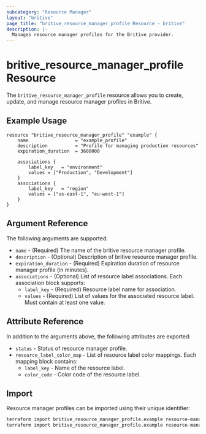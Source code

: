 ```yaml
---
subcategory: "Resource Manager"
layout: "britive"
page_title: "britive_resource_manager_profile Resource - britive"
description: |-
  Manages resource manager profiles for the Britive provider.
---
```


# britive_resource_manager_profile Resource

The `britive_resource_manager_profile` resource allows you to create, update, and manage resource manager profiles in Britive.

## Example Usage

```hcl
resource "britive_resource_manager_profile" "example" {
    name                 = "example_profile"
    description          = "Profile for managing production resources"
    expiration_duration  = 3600000

    associations {
        label_key   = "environment"
        values = ["Production", "Development"]
    }
    associations {
        label_key   = "region"
        values = ["us-east-1", "eu-west-1"]
    }
}
```

## Argument Reference

The following arguments are supported:

* `name` - (Required) The name of the britive resource manager profile.
* `description` - (Optional) Description of britive resource manager profile.
* `expiration_duration` - (Required) Expiration duration of resource manager profile (in minutes).
* `associations` - (Optional) List of resource label associations. Each association block supports:
  * `label_key` - (Required) Resource label name for association.
  * `values` - (Required) List of values for the associated resource label. Must contain at least one value.

## Attribute Reference

In addition to the arguments above, the following attributes are exported:

* `status` - Status of resource manager profile.
* `resource_label_color_map` - List of resource label color mappings. Each mapping block contains:
  * `label_key` - Name of the resource label.
  * `color_code` - Color code of the resource label.

## Import

Resource manager profiles can be imported using their unique identifier:

```sh
terraform import britive_resource_manager_profile.example resource-manager/profile/{{profile_id}}
terraform import britive_resource_manager_profile.example resource-manager/profile/abc123def456
```
